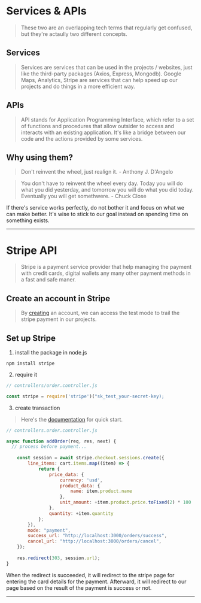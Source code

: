 # Services & APIs
> These two are an overlapping tech terms that regularly get confused, but they're actaully two different concepts.

## Services
> Services are services that can be used in the projects / websites, just like the third-party packages (Axios, Express, Mongodb). Google Maps, Analytics, Stripe are services that can help speed up our projects and do things in a more efficient way.

## APIs
> API stands for Application Programming Interface, which refer to a set of functions and procedures that allow outsider to access and interacts with an existing application. It's like a bridge between our code and the actions provided by some services.

## Why using them?
> Don't reinvent the wheel, just realign it. - Anthony J. D'Angelo

> You don't have to reinvent the wheel every day. Today you will do what you did yesterday, and tomorrow you will do what you did today. Eventually you will get somethwere. - Chuck Close

If there's service works perfectly, do not bother it and focus on what we can make better. It's wise to stick to our goal instead on spending time on something exists.

---

# Stripe API
> Stripe is a payment service provider that help managing the payment with credit cards, digital wallets any many other payment methods in a fast and safe maner.

## Create an account in Stripe
> By [creating](https://dashboard.stripe.com/login) an account, we can access the test mode to trail the stripe payment in our projects.

## Set up Stripe
1. install the package in node.js
```console
npm install stripe
```
2. require it
```js
// controllers/order.controller.js

const stripe = require('stripe')("sk_test_your-secret-key);
```
3. create transaction
> Here's the [documentation](https://stripe.com/docs/payments/accept-a-payment?platform=web) for quick start.
```js
// controllers.order.controller.js

async function addOrder(req, res, next) {
  // process before payment...
  
    const session = await stripe.checkout.sessions.create({
        line_items: cart.items.map((item) => {
            return {
                price_data: {
                    currency: 'usd',
                    product_data: {
                        name: item.product.name
                    },
                    unit_amount: +item.product.price.toFixed(2) * 100
                },
                quantity: +item.quantity
            };
        }),
        mode: "payment",
        success_url: "http://localhost:3000/orders/success",
        cancel_url: "http://localhost:3000/orders/cancel",
    });
    
    res.redirect(303, session.url);
}
```

When the redirect is succeeded, it will redirect to the stripe page for entering the card details for the payment. Afterward, it will redirect to our page based on the result of the payment is success or not.

---
